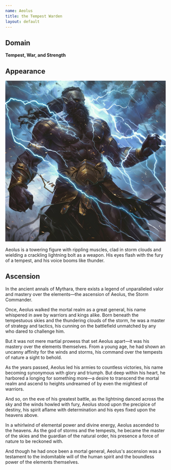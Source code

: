 ```yaml
---
name: Aeolus
title: the Tempest Warden
layout: default
---
```


## Domain
**Tempest, War, and Strength**

## Appearance

![Aeolus, the Tempest Warden](../images/narwhalofwar_Aeolus_the_Tempest_Warden_is_a_towering_figure_wit_d695235e-9f60-468b-ace0-e627369b87c3.png)

Aeolus is a towering figure with rippling muscles, clad in storm clouds and wielding a crackling lightning bolt as a weapon. His eyes flash with the fury of a tempest, and his voice booms like thunder.

## Ascension

In the ancient annals of Mythara, there exists a legend of unparalleled valor and mastery over the elements—the ascension of Aeolus, the Storm Commander.

Once, Aeolus walked the mortal realm as a great general, his name whispered in awe by warriors and kings alike. Born beneath the tempestuous skies and the thundering clouds of the storm, he was a master of strategy and tactics, his cunning on the battlefield unmatched by any who dared to challenge him.

But it was not mere martial prowess that set Aeolus apart—it was his mastery over the elements themselves. From a young age, he had shown an uncanny affinity for the winds and storms, his command over the tempests of nature a sight to behold.

As the years passed, Aeolus led his armies to countless victories, his name becoming synonymous with glory and triumph. But deep within his heart, he harbored a longing for something more—a desire to transcend the mortal realm and ascend to heights undreamed of by even the mightiest of warriors.

And so, on the eve of his greatest battle, as the lightning danced across the sky and the winds howled with fury, Aeolus stood upon the precipice of destiny, his spirit aflame with determination and his eyes fixed upon the heavens above.

In a whirlwind of elemental power and divine energy, Aeolus ascended to the heavens. As the god of storms and the tempests, he became the master of the skies and the guardian of the natural order, his presence a force of nature to be reckoned with.

And though he had once been a mortal general, Aeolus's ascension was a testament to the indomitable will of the human spirit and the boundless power of the elements themselves.